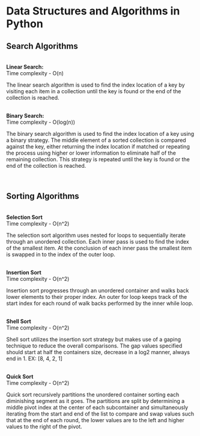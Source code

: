 # Data Structures and Algorithms in Python

<h2>Search Algorithms</h2>
<br>
<b>Linear Search:</b>
<br>
Time complexity - O(n)
<br>
<p>The linear search algorithm is used to find the index location
of a key by visiting each item in a collection until the key 
is found or the end of the collection is reached.</p>
<br>
<b>Binary Search:</b>
<br>
Time complexity - O(log(n))
<br>
<p>The binary search algorithm is used to find the index location
of a key using a binary strategy. The middle element of a sorted
collection is compared against the key, either returning the index
location if matched or repeating the process using higher or lower
information to eliminate half of the remaining collection. This
strategy is repeated until the key is found or the end of the
collection is reached.</p>
<br>
<h2>Sorting Algorithms</h2>
<br>
<b>Selection Sort</b>
<br>
Time complexity - O(n^2)
<br>
<p>The selection sort algorithm uses nested for loops to 
sequentially iterate through an unordered collection. Each inner
pass is used to find the index of the smallest item. 
At the conclusion of each inner pass the smallest item is swapped
in to the index of the outer loop.</p>
<br>
<b>Insertion Sort</b>
<br>
Time complexity - O(n^2)
<br>
<p>Insertion sort progresses through an unordered container and
walks back lower elements to their proper index. An outer for loop
keeps track of the start index for each round of walk backs 
performed by the inner while loop. </p>
<br>
<b>Shell Sort</b>
<br>
Time complexity - O(n^2)
<br>
<p>Shell sort utilizes the insertion sort strategy but makes
use of a gaping technique to reduce the overall comparisons.
The gap values specified should start at half the containers size,
decrease in a log2 manner, always end in 1. 
EX: [8, 4, 2, 1]</p>
<br>
<b>Quick Sort</b>
<br>
Time complexity - O(n^2)
<br>
<p>Quick sort recursively partitions the unordered container
sorting each diminishing segment as it goes. The partitions are
split by determining a middle pivot index at the center of each
subcontainer and simultaneously iterating from the start and end
of the list to compare and swap values such that at the end of
each round, the lower values are to the left and higher values
to the right of the pivot.</p>